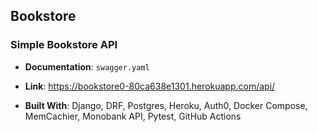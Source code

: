## Bookstore

### Simple Bookstore API

- **Documentation**: `swagger.yaml`  


- **Link**: https://bookstore0-80ca638e1301.herokuapp.com/api/


- **Built With**: Django, DRF, Postgres, Heroku, Auth0, Docker Compose, MemCachier, 
Monobank API, Pytest, GitHub Actions  
